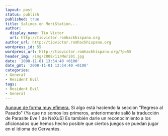 ```yaml
---
layout: post
status: publish
published: true
title: Salimos en MeriStation...
author:
  display_name: Tío Víctor
  url: http://tiovictor.romhackhispano.org
author_url: http://tiovictor.romhackhispano.org
wordpress_id: 55
wordpress_url: http://tiovictor.romhackhispano.org/?p=55
header_img: /img/2008/11/Meri01.jpg
date: '2008-11-01 13:54:40 +0100'
date_gmt: '2008-11-01 12:54:40 +0100'
categories:
- General
- Resident Evil
tags:
- Resident Evil
- General
---
```

<a href="http://www.meristation.com/pc/reportaje/regreso-al-pasado-los-padres-del-survival-horror/1602515?p=3" target="_blank">Aunque de forma muy efímera.</a> Si algo está haciendo la sección "Regreso al Pasado" (Ya que no somos los primeros, anteriormente salió la traducción de Parasite Eve 1 de NeXuS) Es también darle un reconocimiento a los aficionados que hemos hecho posible que ciertos juegos se puedan jugar en el idioma de Cervantes.

